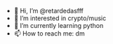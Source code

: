 - 👋 Hi, I’m @retardedasfff
- 👀 I’m interested in crypto/music
- 🌱 I’m currently learning python
- 📫 How to reach me: dm
<!---
retardedasfff/retardedasfff is a ✨ special ✨ repository because its `README.md` (this file) appears on your GitHub profile.
You can click the Preview link to take a look at your changes.
--->
